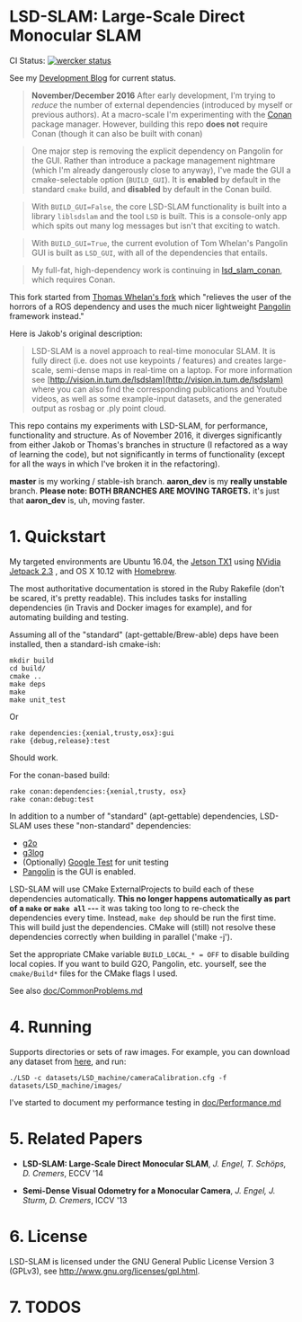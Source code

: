# LSD-SLAM: Large-Scale Direct Monocular SLAM

CI Status: [![wercker status](https://app.wercker.com/status/4c30e195acc92af03c75e1f3451b6916/m/master "wercker status")](https://app.wercker.com/project/byKey/4c30e195acc92af03c75e1f3451b6916)

See my [Development Blog](https://faculty.washington.edu/amarburg/press/category/lsdslam/) for current status.

> __November/December 2016__ After early development, I'm trying to _reduce_ the number of external dependencies (introduced by myself or previous authors).   At a macro-scale I'm  experimenting with the [Conan](https://conan.io/) package manager.  However, building this repo __does not__ require Conan (though it can also be built with conan)

> One major step is removing the explicit dependency on Pangolin for the GUI.  Rather than introduce a package management nightmare (which I'm already dangerously close to anyway),  I've made the GUI a cmake-selectable option (`BUILD_GUI`).   It is __enabled__ by default in the standard `cmake` build, and __disabled__ by default in the Conan build.

> With `BUILD_GUI=False`, the core LSD-SLAM functionality is built into a library `liblsdslam` and the tool `LSD` is built.   This is a console-only app which spits out many log messages but isn't that exciting to watch.

> With `BUILD_GUI=True`, the current evolution of Tom Whelan's Pangolin GUI is built as `LSD_GUI`, with all of the dependencies that entails.

>  My full-fat, high-dependency work is continuing in [lsd_slam_conan](https://github.com/amarburg/lsd_slam_conan), which requires Conan.

This fork started from [Thomas Whelan's fork](https://github.com/mp3guy/lsd_slam) which "relieves the user of the horrors of a ROS dependency and uses the much nicer lightweight [Pangolin](https://github.com/stevenlovegrove/Pangolin) framework instead."

Here is Jakob's original description:

> LSD-SLAM is a novel approach to real-time monocular SLAM. It is fully direct
> (i.e. does not use keypoints / features) and creates large-scale,
> semi-dense maps in real-time on a laptop. For more information see
> [http://vision.in.tum.de/lsdslam](http://vision.in.tum.de/lsdslam)
> where you can also find the corresponding publications and Youtube videos, as well as some
> example-input datasets, and the generated output as rosbag or .ply point cloud.

This repo contains my experiments with LSD-SLAM, for performance, functionality
and structure.   As of November 2016, it diverges significantly from either Jakob
or Thomas's branches in structure (I refactored as a way of learning the code),
but not significantly in terms of functionality (except for all the ways in which
I've broken it in the refactoring).   

**master**  is my working / stable-ish branch.   **aaron_dev** is my **really unstable** branch.   **Please note: BOTH BRANCHES ARE MOVING TARGETS.**  it's just that **aaron_dev** is, uh, moving faster.

# 1. Quickstart

My targeted environments are Ubuntu 16.04, the [Jetson TX1](http://www.nvidia.com/object/jetson-tx1-module.html) using [NVidia Jetpack 2.3](https://developer.nvidia.com/embedded/jetpack) , and OS X 10.12 with [Homebrew](http://brew.sh/).

The most authoritative documentation is stored in the Ruby Rakefile (don't be scared, it's
pretty readable).   This includes tasks for installing dependencies (in Travis and Docker images for example),
and for automating building and testing.

Assuming all of the "standard" (apt-gettable/Brew-able) deps have been installed, then a standard-ish cmake-ish:

    mkdir build
    cd build/
    cmake ..
    make deps
    make
    make unit_test

Or

    rake dependencies:{xenial,trusty,osx}:gui
    rake {debug,release}:test

Should work.

For the conan-based build:

    rake conan:dependencies:{xenial,trusty, osx}
    rake conan:debug:test


In addition to a number of "standard" (apt-gettable) dependencies,
LSD-SLAM uses these "non-standard" dependencies:
 * [g2o](https://github.com/RainerKuemmerle/g2o)
 * [g3log](https://github.com/KjellKod/g3log)
 * (Optionally) [Google Test](https://github.com/google/googletest) for unit testing
 * [Pangolin](https://github.com/stevenlovegrove/Pangolin) is the GUI is enabled.

LSD-SLAM will use CMake ExternalProjects to build each of these
dependencies automatically.  **This no longer happens automatically as part
of a `make` or `make all` ---** it was taking too long to re-check the dependencies
every time.   Instead, `make dep` should be run the first time.  This will
build just the dependencies.  CMake will (still) not resolve these dependencies
correctly when building in parallel ('make -j').

Set the appropriate CMake variable `BUILD_LOCAL_* = OFF` to disable building
local copies.  If you want to build G2O, Pangolin, etc. yourself, see
the `cmake/Build*` files for the CMake flags I used.

See also [doc/CommonProblems.md](doc/CommonProblems.md)

# 4. Running

Supports directories or sets of raw images. For example, you can download
any dataset from [here](http://vision.in.tum.de/lsdslam), and run:

    ./LSD -c datasets/LSD_machine/cameraCalibration.cfg -f datasets/LSD_machine/images/

I've started to document my performance testing in [doc/Performance.md](doc/Performance.md)

# 5. Related Papers

* **LSD-SLAM: Large-Scale Direct Monocular SLAM**, *J. Engel, T. Schöps, D. Cremers*, ECCV '14

* **Semi-Dense Visual Odometry for a Monocular Camera**, *J. Engel, J. Sturm, D. Cremers*, ICCV '13

# 6. License

LSD-SLAM is licensed under the GNU General Public License Version 3 (GPLv3), see http://www.gnu.org/licenses/gpl.html.

# 7. TODOS
